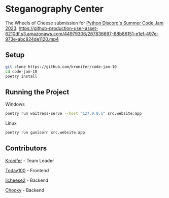 # Steganography Center
The Wheels of Cheese submission for [Python Discord's Summer Code Jam 2023](https://www.pythondiscord.com/events/code-jams/10/).
https://github-production-user-asset-6210df.s3.amazonaws.com/44979306/267836697-88b86151-e1ef-497e-973e-abc824de1120.mp4
## Setup
```sh
git clone https://github.com/kronifer/code-jam-10
cd code-jam-10
poetry install
```

## Running the Project
Windows
```sh
poetry run waitress-serve --host "127.0.0.1" src.website:app
```
Linux
```sh
poetry run gunicorn src.website:app
```

## Contributors
[Kronifer](https://github.com/kronifer) - Team Leader

[Today100](https://github.com/Today100) - Frontend

[ilcheese2](https://github.com/ilcheese2) - Backend

[Chooky](https://github.com/JoelKirkby) - Backend
